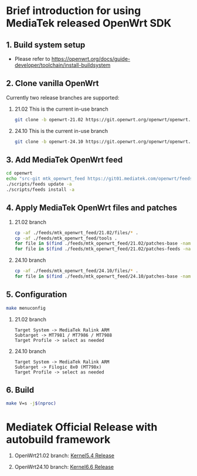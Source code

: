 # Brief introduction for using MediaTek released OpenWrt SDK

## 1. Build system setup

- Please refer to https://openwrt.org/docs/guide-developer/toolchain/install-buildsystem

## 2. Clone vanilla OpenWrt

Currently two release branches are supported:

1. 21.02
    This is the current in-use branch

   ```bash
   git clone -b openwrt-21.02 https://git.openwrt.org/openwrt/openwrt.git
   ```

2. 24.10
    This is the current in-use branch

   ```bash
   git clone -b openwrt-24.10 https://git.openwrt.org/openwrt/openwrt.git
   ```

## 3. Add MediaTek OpenWrt feed

```bash
cd openwrt
echo "src-git mtk_openwrt_feed https://git01.mediatek.com/openwrt/feeds/mtk-openwrt-feeds" >> feeds.conf.default
./scripts/feeds update -a
./scripts/feeds install -a
```

## 4. Apply MediaTek OpenWrt files and patches

1. 21.02 branch

   ```bash
   cp -af ./feeds/mtk_openwrt_feed/21.02/files/* .
   cp -af ./feeds/mtk_openwrt_feed/tools .
   for file in $(find ./feeds/mtk_openwrt_feed/21.02/patches-base -name "*.patch" | sort); do patch -f -p1 -i ${file}; done
   for file in $(find ./feeds/mtk_openwrt_feed/21.02/patches-feeds -name "*.patch" | sort); do patch -f -p1 -i ${file}; done
   ```

2. 24.10 branch

   ```bash
   cp -af ./feeds/mtk_openwrt_feed/24.10/files/* .
   for file in $(find ./feeds/mtk_openwrt_feed/24.10/patches-base -name "*.patch" | sort); do patch -f -p1 -i ${file}; done
   ```

## 5. Configuration

```bash
make menuconfig
```

1. 21.02 branch

   ```text
   Target System -> MediaTek Ralink ARM
   Subtarget -> MT7981 / MT7986 / MT7988
   Target Profile -> select as needed
   ```

2. 24.10 branch

   ```text
   Target System -> MediaTek Ralink ARM
   Subtarget -> Filogic 8x0 (MT798x)
   Target Profile -> select as needed
   ```

## 6. Build

```bash
make V=s -j$(nproc)
```

# Mediatek Official Release with autobuild framework
1. OpenWrt21.02 branch: [Kernel5.4 Release](https://git01.mediatek.com/plugins/gitiles/openwrt/feeds/mtk-openwrt-feeds/+/refs/heads/master/autobuild/autobuild_5.4_mac80211_release/Readme.md)

2. OpenWrt24.10 branch: [Kernel6.6 Release](https://git01.mediatek.com/plugins/gitiles/openwrt/feeds/mtk-openwrt-feeds/+/refs/heads/master/autobuild/unified/Readme.md)

